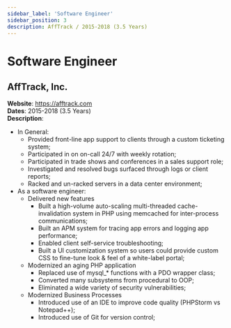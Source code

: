 ```yaml
---
sidebar_label: 'Software Engineer'
sidebar_position: 3
description: AffTrack / 2015-2018 (3.5 Years)
---
```


# Software Engineer

## AffTrack, Inc.
**Website**: https://afftrack.com  
**Dates**: 2015-2018 (3.5 Years)  
**Description**:
 - In General:
   - Provided front-line app support to clients through a custom ticketing system;
   - Participated in on on-call 24/7 with weekly rotation;
   - Participated in trade shows and conferences in a sales support role;
   - Investigated and resolved bugs surfaced through logs or client reports;
   - Racked and un-racked servers in a data center environment;
 - As a software engineer:
   - Delivered new features
     - Built a high-volume auto-scaling multi-threaded cache-invalidation system in PHP using memcached for inter-process communications;
     - Built an APM system for tracing app errors and logging app performance;
     - Enabled client self-service troubleshooting;
     - Built a UI customization system so users could provide custom CSS to fine-tune look & feel of a white-label portal;
   - Modernized an aging PHP application
     - Replaced use of mysql_* functions with a PDO wrapper class; 
     - Converted many subsystems from procedural to OOP;
     - Eliminated a wide variety of security vulnerabilities;
   - Modernized Business Processes
     - Introduced use of an IDE to improve code quality (PHPStorm vs Notepad++);
     - Introduced use of Git for version control;
